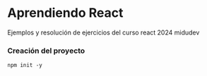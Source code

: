 # Aprendiendo React

Ejemplos y resolución de ejercicios del curso react 2024 midudev

### Creación del proyecto 
```
npm init -y
```